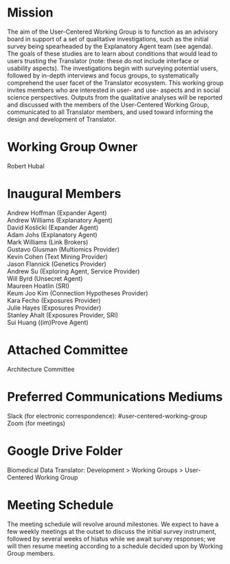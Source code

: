 # Mission
The aim of the User-Centered Working Group is to function as an advisory board in support of a set of qualitative investigations, such as the initial survey being spearheaded by the Explanatory Agent team (see agenda). The goals of these studies are to learn about conditions that would lead to users trusting the Translator (note: these do not include interface or usability aspects). The investigations begin with surveying potential users, followed by in-depth interviews and focus groups, to systematically comprehend the user facet of the Translator ecosystem. This working group invites members who are interested in user- and use- aspects and in social science perspectives. Outputs from the qualitative analyses will be reported and discussed with the members of the User-Centered Working Group, communicated to all Translator members, and used toward informing the design and development of Translator. <br />

# Working Group Owner
Robert Hubal  <br />

# Inaugural Members <br />
Andrew Hoffman (Expander Agent) <br />
Andrew Williams (Explanatory Agent) <br />
David Koslicki (Expander Agent) <br />
Adam Johs (Explanatory Agent) <br />
Mark Williams (Link Brokers) <br />
Gustavo Glusman (Multiomics Provider) <br />
Kevin Cohen (Text Mining Provider) <br />
Jason Flannick (Genetics Provider) <br />
Andrew Su (Exploring Agent, Service Provider) <br />
Will Byrd (Unsecret Agent) <br />
Maureen Hoatlin (SRI) <br />
Keum Joo Kim (Connection Hypotheses Provider) <br />
Kara Fecho (Exposures Provider) <br />
Julie Hayes (Exposures Provider) <br />
Stanley Ahalt (Exposures Provider, SRI) <br />
Sui Huang ((im)Prove Agent) <br />

# Attached Committee
Architecture Committee <br />

# Preferred Communications Mediums <br />
Slack (for electronic correspondence): #user-centered-working-group <br />
Zoom (for meetings)<br />

# Google Drive Folder
Biomedical Data Translator: Development > Working Groups > User-Centered Working Group <br />

# Meeting Schedule
The meeting schedule will revolve around milestones. We expect to have a few weekly meetings at the outset to discuss the initial survey instrument, followed by several weeks of hiatus while we await survey responses; we will then resume meeting according to a schedule decided upon by Working Group members.
